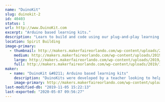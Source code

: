 ```yaml
---
name: "DuinoKit"
slug: duinokit-2
id: 40403
status: 1
url: http://www.DuinoKit.com
excerpt: "Arduino based learning kits."
description: "Learn to build and code using our plug-and-play learning kits.  No soldering or breadboarding."
location: Spirit Building
image-primary:
  - thumbnail: http://makers.makerfaireorlando.com/wp-content/uploads/2019/10/Avatar-Kit-150x150.png
    medium: http://makers.makerfaireorlando.com/wp-content/uploads/2019/10/Avatar-Kit-262x300.png
    large: http://makers.makerfaireorlando.com/wp-content/uploads/2019/10/Avatar-Kit-895x1024.png
    full: http://makers.makerfaireorlando.com/wp-content/uploads/2019/10/Avatar-Kit.png
maker:
  - name: "DuinoKit &#8211; Arduino based learning kits"
    description: "DuinoKits were developed by a teacher looking to help teach kids about electronics and coding using Arduino."
    image-primary: http://makers.makerfaireorlando.com/wp-content/uploads/2019/10/DK-Avatar.jpg
last-modified-db: "2019-11-05 15:22:13"
last-exported: "2020-05-07 09:56:27"
---
```


